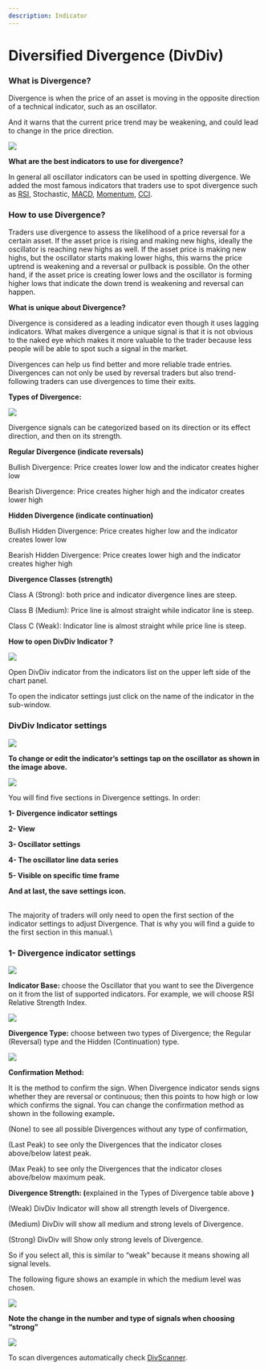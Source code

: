 ```yaml
---
description: Indicator
---
```


# Diversified Divergence (DivDiv)

### What is Divergence?

Divergence is when the price of an asset is moving in the opposite direction of a technical indicator, such as an oscillator.

And it warns that the current price trend may be weakening, and could lead to change in the price direction.

![](<../../../.gitbook/assets/image (78).png>)

**What are the best indicators to use for divergence?**

In general all oscillator indicators can be used in spotting divergence. We added the most famous indicators that traders use to spot divergence such as [RSI](oscillators/relative-strength-index-rsi-indicator.md), Stochastic, [MACD](oscillators/moving-average-convergence-divergence-macd.md), [Momentum](oscillators/momentum.md), [CCI](oscillators/commodity-channel-index-cci.md).&#x20;

### How to use Divergence?

Traders use divergence to assess the likelihood of a price reversal for a certain asset. If the asset price is rising and making new highs, ideally the oscillator is reaching new highs as well. If the asset price is making new highs, but the oscillator starts making lower highs, this warns the price uptrend is weakening and a reversal or pullback is possible. On the other hand, if the asset price is creating lower lows and the oscillator is forming higher lows that indicate the down trend is weakening and reversal can happen.

**What is unique about Divergence?**

Divergence is considered as a leading indicator even though it uses lagging indicators. What makes divergence a unique signal is that it is not obvious to the naked eye which makes it more valuable to the trader because less people will be able to spot such a signal in the market.

Divergences can help us find better and more reliable trade entries. Divergences can not only be used by reversal traders but also trend-following traders can use divergences to time their exits.

**Types of Divergence:**

![](<../../../.gitbook/assets/image (1) (10).png>)

Divergence signals can be categorized based on its direction or its effect direction, and then on its strength.

**Regular Divergence (indicate reversals)**

&#x20;Bullish Divergence: Price creates lower low and the indicator creates higher low

&#x20;Bearish Divergence: Price creates higher high and the indicator creates lower high

**Hidden Divergence (indicate continuation)**

&#x20;Bullish Hidden Divergence: Price creates higher low and the indicator creates lower low

&#x20;Bearish Hidden Divergence: Price creates lower high and the indicator creates higher high

**Divergence Classes (strength)**

&#x20;Class A (Strong): both price and indicator divergence lines are steep.

&#x20;Class B (Medium): Price line is almost straight while indicator line is steep.

Class C (Weak): Indicator line is almost straight while price line is steep.

**How to open DivDiv Indicator ?**

![](<../../../.gitbook/assets/image (2) (2).png>)

Open DivDiv indicator from the indicators list on the upper left side of the chart panel.

To open the indicator settings just click on the name of the indicator in the sub-window.

### &#x20;**DivDiv Indicator settings**&#x20;

![](<../../../.gitbook/assets/image (2) (5).png>)

**To change or edit the indicator’s settings tap on the oscillator as shown in the image above.**

![](<../../../.gitbook/assets/image (3) (2).png>)

You will find five sections in Divergence settings. In order:

**1-  Divergence indicator settings**

**2- View**

**3- Oscillator settings**

**4- The oscillator line data series**

**5- Visible on specific time frame**

**And at last, the save settings icon.**

\
The majority of traders will only need to open the first section of the indicator settings to adjust Divergence. That is why you will find a guide to the first section in this manual.\


### **1-  Divergence indicator settings**

![](<../../../.gitbook/assets/image (94).png>)

**Indicator Base:** choose the Oscillator that you want to see the Divergence on it from the list of supported indicators. For example, we will choose RSI Relative Strength Index.

![](<../../../.gitbook/assets/image (1) (5).png>)

**Divergence Type:** choose between two types of Divergence; the Regular (Reversal) type and the Hidden (Continuation) type.

![](<../../../.gitbook/assets/image (2) (1).png>)

**Confirmation Method:**

It is the method to confirm the sign. When Divergence indicator sends signs whether they are reversal or continuous; then this points to how high or low which confirms the signal. You can change the confirmation method as shown in the following exampl&#x65;**.**&#x20;

(None) to see all possible Divergences without any type of confirmation,

(Last Peak) to see only the Divergences that the indicator closes above/below latest peak.

(Max Peak) to see only the Divergences that the indicator closes above/below maximum peak.

**Divergence Strength: (**&#x65;xplained in the Types of Divergence table above **)**

(Weak) DivDiv Indicator will show all strength levels of Divergence.

(Medium) DivDiv will show all medium and strong levels of Divergence.

(Strong) DivDiv will Show only strong levels of Divergence.

So if you select all, this is similar to “weak” because it means showing all signal levels.

The following figure shows an example in which the medium level was chosen.

![](<../../../.gitbook/assets/image (4) (1).png>)

**Note the change in the number and type of signals when choosing “strong”**&#x20;

![](<../../../.gitbook/assets/image (5) (1).png>)

To scan divergences automatically check [DivScanner](broken-reference).
